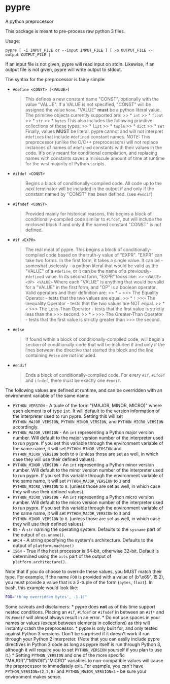 # pypre
A python preprocessor

This package is meant to pre-process raw python 3 files.

Usage:

	pypre [ -i INPUT_FILE or --input INPUT_FILE ] [ -o OUTPUT_FILE --output OUTPUT_FILE ]

If an input file is not given, pypre will read input on stdin. Likewise, if an output file is not
given, pypre will write output to stdout.

The syntax for the preprocessor is fairly simple:

* `#define <CONST> [<VALUE>]`
	> This defines a new constant name "CONST", optionally with the value "VALUE". If a VALUE
	> is not specified, "CONST" will be assigned the value `None`. "VALUE" **must** be a python
	> literal value. The primitive objects currently supported are:
		>> * `int`
		>> * `float`
		>> * `str`
		>> * `bytes`
	> This also includes the following primitive collections of these types:
		>> * `list`
		>> * `tuple`
		>> * `dict`
		>> * `set`
	> Finally, values **MUST** be literal. pypre cannot and will not interpret `#define`s that
	> include `#define`d constant names.
	> *NOTE:* This preprocessor (unlike the C/C++ preprocessors) will not replace instances of
	> names of `#define`d constants with their values in the code. It's only meant for
	> conditional compilation, and replacing names with constants saves a miniscule amount of
	> time at runtime for the vast majority of Python scripts.
* `#ifdef <CONST>`
	> Begins a block of conditionally-compiled code. All code up to the _next_ terminator will
	> be included in the output if and only if the constant named by "CONST" has been defined.
	> (see `#endif`)
* `#ifndef <CONST>`
	> Provided mainly for historical reasons, this begins a block of conditionally-compiled
	> code similar to `#ifdef`, but will include the enclosed block if and only if the named
	> constant "CONST" is _not_ defined.
* `#if <EXPR>`
	> The real meat of pypre. This begins a block of conditionally-compiled code based on
	> the truth-y value of "EXPR". "EXPR" can take two forms. In the first form, it takes a
	> single value. It can be - somewhat uselessly - a python literal that would be valid as the
	> "VALUE" of a `#define`, or it can be the name of a previously-`#define`d value.
	> In its second form, "EXPR" looks like:
		>> `<VALUE> <OP> <VALUE>`
	> Where each "VALUE" is anything that would be valid for a "VALUE" in the first form, and
	> "OP" is a boolean operator. Valid operators and their definition are:
		>> * `=`
			>>> The Equality Operator - tests that the two values are equal.
		>> * `!`
			>>> The Inequality Operator - tests that the two values are NOT equal.
		>> * `<`
			>>> The Less-Than Operator - tests that the first value is strictly less than the
			>>> second.
		>> * `>`
			>>> The Greater-Than Operator - tests that the first value is strictly greater than
			>>> the second.
* `#else`
	> If found within a block of conditionally-compiled code, will begin a section of
	> conditionally-code that will be included if and only if the lines between the directive
	> that started the block and the line containing `#else` are *not* included.
* `#endif`
	> Ends a block of conditionally-compiled code. For every `#if`, `#ifdef` and `ifndef`,
	> there must be exactly one `#endif`.

The following values are defined at runtime, and can be overridden with an environment variable
of the same name:

* `PYTHON_VERSION` - A tuple of the form "(MAJOR, MINOR, MICRO)" where each element is of
   type `int`. It will default to the version information of the interpreter used to run
   pypre. Setting this will set `PYTHON_MAJOR_VERSION`, `PYTHON_MINOR_VERSION`, and
   `PYTHON_MICRO_VERSION` accordingly.
* `PYTHON_MAJOR_VERSION` - An `int` representing a Python major version number. Will default
   to the major version number of the interpreter used to run pypre. If you set this variable
   through the environment variable of the same name, it will set `PYTHON_MINOR_VERSION`
   and `PYTHON_MICRO_VERSION` both to `0` (unless those are set as well, in which case they
   will use their defined values).
* `PYTHON_MINOR_VERSION` - An `int` representing a Python minor version number. Will default
   to the minor version number of the interpreter used to run pypre. If you set this variable
   through the environment variable of the same name, it will set `PYTHON_MAJOR_VERSION` to
   `3` and `PYTHON_MICRO_VERSION` to `0`. (unless those are set as well, in which case they
   will use their defined values).
* `PYTHON_MICRO_VERSION` - An `int` representing a Python micro version number. Will default
   to the micro version number of the interpreter used to run pypre. If you set this variable
   through the environment variable of the same name, it will set `PYTHON_MAJOR_VERSION` to
   `3` and `PYTHON_MINOR_VERSION` to `0`. (unless those are set as well, in which case they
   will use their defined values).
* `OS` - A `str` naming the operating system. Defaults to the `sysname` part of the output of
   `os.uname()`.
* `ARCH` - A string specifying the system's architecture. Defaults to the output of
   `platform.machine()`
* `IS64` - True if the host processor is 64-bit, otherwise 32-bit. Default is determined using
   the `bits` part of the output of `platform.architecture()`.

Note that if you do choose to override these values, you MUST match their type. For example, if
the name `FOO` is provided with a value of (b'\x69', 15.2), you must provide a value that is a
2-tuple of the form (`bytes`, `float`). In bash, this example would look like:

```bash
FOO="(b'my overridden bytes', -1.1)"
```

Some caveats and disclaimers:
	* pypre does **not** as of this time support nested conditions. Placing an `#if`, `#ifdef` or
	  `#ifndef` in between an `#if*` and its `#endif` will almost always result in an error.
	* Do not use spaces in your names or values (except between elements in collections) as this
	  will instantly crash the preprocessor.
	* pypre is only built for, and only tested against Python 3 versions. Don't be surprised if
	  it doesn't work if run through your Python 2 interpreter. (Note that you can easily include
	  pypre directives in Python 2 code as long as pypre itself is run through Python 3, although
	  it will require you to set `PYTHON_VERSION` yourself if you plan to use it.)
	* Setting `PYTHON_VERSION` and one of the more specific "MAJOR"/"MINOR"/"MICRO" variables to
	  non-compatible values will cause the preprocessor to immediately exit. For example, you
	  can't have `PYTHON_VERSION=(2,7,0)` and `PYTHON_MAJOR_VERSION=3` - be sure your environment
	  makes sense.
